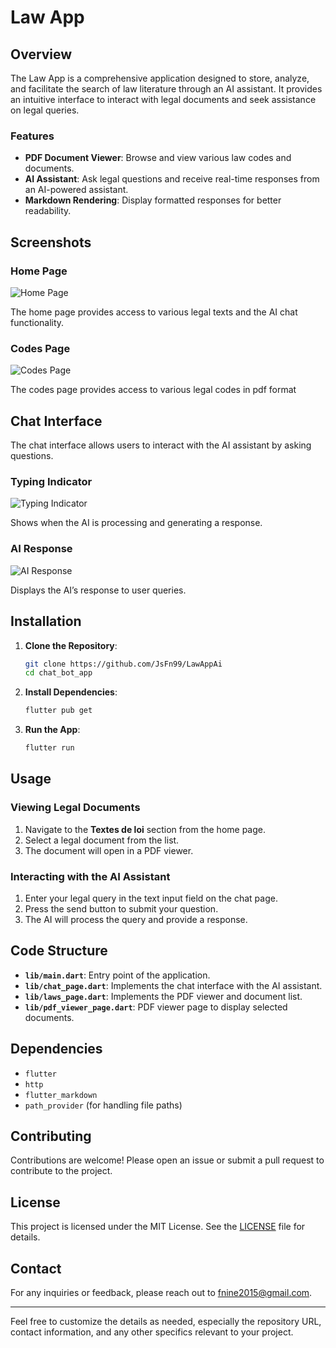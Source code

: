 # Law App

## Overview

The Law App is a comprehensive application designed to store, analyze, and facilitate the search of law literature through an AI assistant. It provides an intuitive interface to interact with legal documents and seek assistance on legal queries.

### Features

- **PDF Document Viewer**: Browse and view various law codes and documents.
- **AI Assistant**: Ask legal questions and receive real-time responses from an AI-powered assistant.
- **Markdown Rendering**: Display formatted responses for better readability.

## Screenshots

### Home Page

![Home Page](home.png)

The home page provides access to various legal texts and the AI chat functionality.

### Codes Page

![Codes Page](codes1.png)

The codes page provides access to various legal codes in pdf format

## Chat Interface

The chat interface allows users to interact with the AI assistant by asking questions.

### Typing Indicator

![Typing Indicator](typing.png)

Shows when the AI is processing and generating a response.

### AI Response

![AI Response](answer.png)

Displays the AI’s response to user queries.

## Installation

1. **Clone the Repository**:
   ```bash
   git clone https://github.com/JsFn99/LawAppAi
   cd chat_bot_app
   ```

2. **Install Dependencies**:
   ```bash
   flutter pub get
   ```

3. **Run the App**:
   ```bash
   flutter run
   ```

## Usage

### Viewing Legal Documents

1. Navigate to the **Textes de loi** section from the home page.
2. Select a legal document from the list.
3. The document will open in a PDF viewer.

### Interacting with the AI Assistant

1. Enter your legal query in the text input field on the chat page.
2. Press the send button to submit your question.
3. The AI will process the query and provide a response.

## Code Structure

- **`lib/main.dart`**: Entry point of the application.
- **`lib/chat_page.dart`**: Implements the chat interface with the AI assistant.
- **`lib/laws_page.dart`**: Implements the PDF viewer and document list.
- **`lib/pdf_viewer_page.dart`**: PDF viewer page to display selected documents.

## Dependencies

- `flutter`
- `http`
- `flutter_markdown`
- `path_provider` (for handling file paths)

## Contributing

Contributions are welcome! Please open an issue or submit a pull request to contribute to the project.

## License

This project is licensed under the MIT License. See the [LICENSE](LICENSE) file for details.

## Contact

For any inquiries or feedback, please reach out to [fnine2015@gmail.com](mailto:fnine2015@gmail.com).

---

Feel free to customize the details as needed, especially the repository URL, contact information, and any other specifics relevant to your project.
